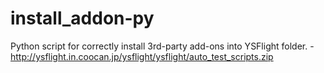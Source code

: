 # install_addon-py
Python script for correctly install 3rd-party add-ons into YSFlight folder. - http://ysflight.in.coocan.jp/ysflight/ysflight/auto_test_scripts.zip
